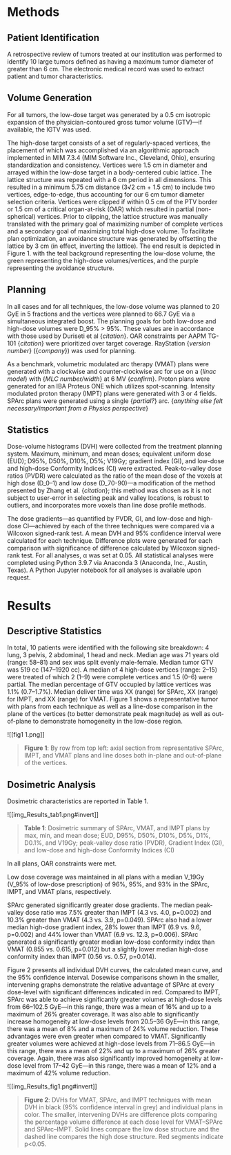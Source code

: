 # Methods
## Patient Identification
A retrospective review of tumors treated at our institution was performed to identify 10 large tumors defined as having a maximum tumor diameter of greater than 6 cm. The electronic medical record was used to extract patient and tumor characteristics.

## Volume Generation
For all tumors, the low-dose target was generated by a 0.5 cm isotropic expansion of the physician-contoured gross tumor volume (GTV)—if available, the IGTV was used.

The high-dose target consists of a set of regularly-spaced vertices, the placement of which was accomplished via an algorithmic approach implemented in MIM 7.3.4 (MIM Software Inc., Cleveland, Ohio), ensuring standardization and consistency.  Vertices were 1.5 cm in diameter and arrayed within the low-dose target in a body-centered cubic lattice. The lattice structure was repeated with a 6 cm period in all dimensions. This resulted in a minimum 5.75 cm distance (3√2 cm + 1.5 cm) to include two vertices, edge-to-edge, thus accounting for our 6 cm tumor diameter selection criteria. Vertices were clipped if within 0.5 cm of the PTV border or 1.5 cm of a critical organ-at-risk (OAR) which resulted in partial (non-spherical) vertices. Prior to clipping, the lattice structure was manually translated with the primary goal of maximizing number of complete vertices and a secondary goal of maximizing total high-dose volume.  To facilitate plan optimization, an avoidance structure was generated by offsetting the lattice by 3 cm (in effect, inverting the lattice). The end result is depicted in Figure 1. with the teal background representing the low-dose volume, the green representing the high-dose volumes/vertices, and the purple representing the avoidance structure.

## Planning
In all cases and for all techniques, the low-dose volume was planned to 20 GyE in 5 fractions and the vertices were planned to 66.7 GyE via a simultaneous integrated boost. The planning goals for both low-dose and high-dose volumes were D\_95% > 95%.  These values are in accordance with those used by Duriseti et al {_citation_}. OAR constraints per AAPM TG-101 {_citation_} were prioritized over target coverage. RayStation {_version number_} ({_company_})  was used for planning.

As a benchmark, volumetric modulated arc therapy (VMAT) plans were generated with a clockwise and counter-clockwise arc for use on a {_linac model_} with {_MLC number/width_} at 6 MV {_confirm_}. Proton plans were generated for an IBA Proteus ONE which utilizes spot-scanning. Intensity modulated proton therapy (IMPT) plans were generated with 3 or  4 fields. SPArc plans were generated using a single {_partial?_} arc. {_anything else felt necessary/important from a Physics perspective_}

## Statistics
Dose-volume histograms (DVH) were collected from the treatment planning system. Maximum, minimum, and mean doses; equivalent uniform dose (EUD); D95%, D50%, D10%, D5%; V19Gy;  gradient index (GI), and low-dose and high-dose Conformity Indices (CI) were extracted. Peak-to-valley dose ratios (PVDR) were calculated as the ratio of the mean dose of the voxels at high dose (D\_0–1) and low dose (D\_70-90)—a modification of the method presented by Zhang et al. {_citation_}; this method was chosen as it is not subject to user-error in selecting peak and valley locations, is robust to outliers, and incorporates more voxels than line dose profile methods.

The dose gradients—as quantified by PVDR, GI, and low-dose and high-dose CI—achieved by each of the three techniques were compared via a Wilcoxon signed-rank test. A mean DVH and 95% confidence interval were calculated for each technique. Difference plots were generated for each comparison with significance of difference calculated by Wilcoxon signed-rank test. For all analyses, α was set at 0.05. All statistical analyses were completed using Python 3.9.7 via Anaconda 3 (Anaconda, Inc., Austin, Texas). A Python Jupyter notebook for all analyses is available upon request.

# Results
## Descriptive Statistics
In total, 10 patients were identified with the following site breakdown: 4 lung, 3 pelvis, 2 abdominal, 1 head and neck. Median age was 71 years old (range: 58–81) and sex was split evenly male-female. Median tumor GTV was 519 cc (147–1920 cc). A median of 4 high-dose vertices (range: 2–15) were treated of which 2 (1–9) were complete vertices and 1.5 (0–6) were partial. The median percentage of GTV occupied by lattice vertices was 1.1% (0.7–1.7%). Median deliver time was XX (range) for SPArc, XX (range) for IMPT, and XX (range) for VMAT. Figure 1 shows a representative tumor with plans from each technique as well as a line-dose comparison in the plane of the vertices (to better demonstrate peak magnitude) as well as out-of-plane to demonstrate homogeneity in the low-dose region.

![[fig1 1.png]]
> **Figure 1**: By row from top left: axial section from representative SPArc, IMPT, and VMAT plans and line doses both in-plane and out-of-plane of the vertices.
>

## Dosimetric Analysis

Dosimetric characteristics are reported in Table 1.

![[img_Results_tab1.png#invert]]
>**Table 1**: Dosimetric summary of SPArc, VMAT, and IMPT plans by max, min, and mean dose; EUD, D95%, D50%, D10%, D5%, D1%, D0.1%, and V19Gy; peak-valley dose ratio (PVDR), Gradient Index (GI), and low-dose and high-dose Conformity Indices (CI)

In all plans, OAR constraints were met.

Low dose coverage was maintained in all plans with a median V_19Gy (V_95% of low-dose prescription) of 96%, 95%, and 93% in the SPArc, IMPT, and VMAT plans, respectively.

SPArc generated significantly greater dose gradients. The median peak-valley dose ratio was 7.5% greater than IMPT (4.3 vs. 4.0, p=0.002) and 10.3% greater than VMAT (4.3 vs. 3.9, p=0.049). SPArc also had a lower median high-dose gradient index, 28% lower than IMPT (6.9 vs. 9.6, p=0.002) and 44% lower than VMAT (6.9 vs. 12.3, p=0.006). SPArc generated a significantly greater median low-dose conformity index than VMAT (0.855 vs. 0.615, p=0.012) but a slightly lower median high-dose conformity index than IMPT (0.56 vs. 0.57, p=0.014).

Figure 2 presents all individual DVH curves, the calculated mean curve, and the 95% confidence interval. Dosewise comparisons shown in the smaller, intervening graphs demonstrate the relative advantage of SPArc at every dose-level with significant differences indicated in red. Compared to IMPT, SPArc was able to achieve significantly greater volumes at high-dose levels from 66–102.5 GyE—in this range, there was a mean of 16% and up to a maximum of 26% greater coverage. It was also able to significantly increase homogeneity at low-dose levels from 20.5–36 GyE—in this range, there was a mean of 8% and a maximum of 24% volume reduction. These advantages were even greater when compared to VMAT. Significantly greater volumes were achieved at high-dose levels from 71–86.5 GyE—in this range, there was a mean of 22% and up to a maximum of 26% greater coverage. Again, there was also significantly improved homogeneity at low-dose level from 17–42 GyE—in this range, there was a mean of 12% and a maximum of 42% volume reduction.

![[img_Results_fig1.png#invert]]
> **Figure 2**: DVHs for VMAT, SPArc, and IMPT techniques with mean DVH in black (95% confidence interval in grey) and individual plans in color. The smaller, intervening DVHs are difference plots comparing the percentage volume difference at each dose level for VMAT–SPArc and SPArc–IMPT. Solid lines compare the low dose structure and the dashed line compares the high dose structure. Red segments indicate p<0.05.